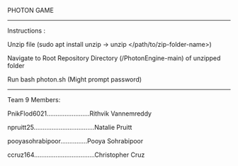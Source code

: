 PHOTON GAME
_________________________________________________________________

Instructions : 

Unzip file (sudo apt install unzip -> unzip </path/to/zip-folder-name>) 

Navigate to Root Repository Directory (/PhotonEngine-main) of unzipped folder

Run bash photon.sh (Might prompt password)
  
__________________________________________________________________

Team 9 Members:

PnikFlod6021........................Rithvik Vannemreddy

npruitt25..................................Natalie Pruitt

pooyasohrabipoor...............Pooya Sohrabipoor

ccruz164..................................Christopher Cruz
